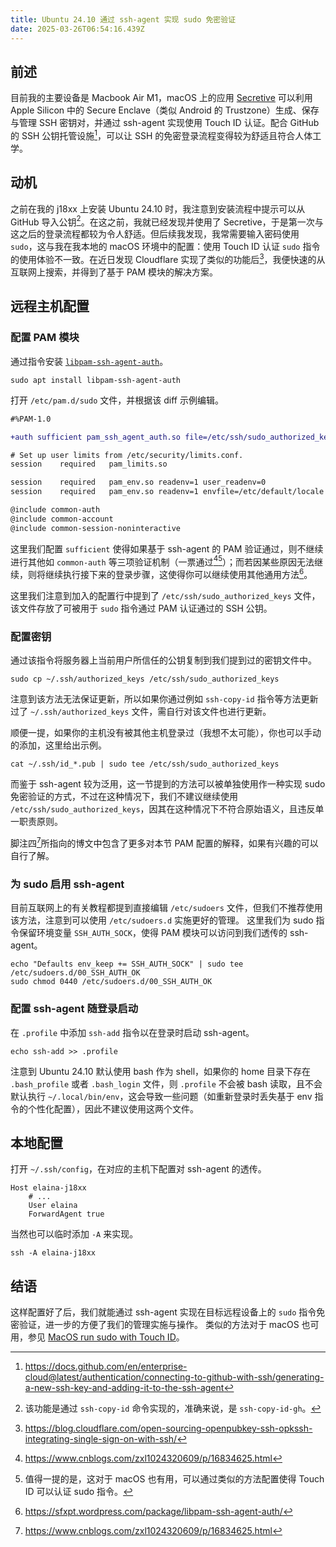 ```yaml
---
title: Ubuntu 24.10 通过 ssh-agent 实现 sudo 免密验证
date: 2025-03-26T06:54:16.439Z
---
```


## 前述

目前我的主要设备是 Macbook Air M1，macOS 上的应用 [Secretive](https://github.com/maxgoedjen/secretive) 可以利用 Apple Silicon 中的 Secure Enclave（类似 Android 的 Trustzone）生成、保存与管理 SSH 密钥对，并通过 ssh-agent 实现使用 Touch ID 认证。配合 GitHub 的 SSH 公钥托管设施[^1]，可以让 SSH 的免密登录流程变得较为舒适且符合人体工学。

## 动机

之前在我的 j18xx 上安装 Ubuntu 24.10 时，我注意到安装流程中提示可以从 GitHub 导入公钥[^2]。在这之前，我就已经发现并使用了 Secretive，于是第一次与这之后的登录流程都较为令人舒适。但后续我发现，我常需要输入密码使用 `sudo`，这与我在我本地的 macOS 环境中的配置：使用 Touch ID 认证 `sudo` 指令的使用体验不一致。在近日发现 Cloudflare 实现了类似的功能后[^3]，我便快速的从互联网上搜索，并得到了基于 PAM 模块的解决方案。

## 远程主机配置

### 配置 PAM 模块

通过指令安装 [`libpam-ssh-agent-auth`](https://launchpad.net/ubuntu/bionic/+package/libpam-ssh-agent-auth)。

```shell
sudo apt install libpam-ssh-agent-auth
```

打开 `/etc/pam.d/sudo` 文件，并根据该 diff 示例编辑。

```diff
#%PAM-1.0

+auth sufficient pam_ssh_agent_auth.so file=/etc/ssh/sudo_authorized_keys

# Set up user limits from /etc/security/limits.conf.
session    required   pam_limits.so

session    required   pam_env.so readenv=1 user_readenv=0
session    required   pam_env.so readenv=1 envfile=/etc/default/locale user_readenv=0

@include common-auth
@include common-account
@include common-session-noninteractive
```

这里我们配置 `sufficient` 使得如果基于 ssh-agent 的 PAM 验证通过，则不继续进行其他如 `common-auth` 等三项验证机制（一票通过[^4][^5]）；而若因某些原因无法继续，则将继续执行接下来的登录步骤，这使得你可以继续使用其他通用方法[^6]。

这里我们注意到加入的配置行中提到了 `/etc/ssh/sudo_authorized_keys` 文件，该文件存放了可被用于 `sudo` 指令通过 PAM 认证通过的 SSH 公钥。 

### 配置密钥
 
通过该指令将服务器上当前用户所信任的公钥复制到我们提到过的密钥文件中。

```
sudo cp ~/.ssh/authorized_keys /etc/ssh/sudo_authorized_keys
```

注意到该方法无法保证更新，所以如果你通过例如 `ssh-copy-id` 指令等方法更新过了 `~/.ssh/authorized_keys` 文件，需自行对该文件也进行更新。

顺便一提，如果你的主机没有被其他主机登录过（我想不太可能），你也可以手动的添加，这里给出示例。

```
cat ~/.ssh/id_*.pub | sudo tee /etc/ssh/sudo_authorized_keys
```

而鉴于 ssh-agent 较为泛用，这一节提到的方法可以被单独使用作一种实现 sudo 免密验证的方式，不过在这种情况下，我们不建议继续使用 `/etc/ssh/sudo_authorized_keys`，因其在这种情况下不符合原始语义，且违反单一职责原则。

脚注四[^4]所指向的博文中包含了更多对本节 PAM 配置的解释，如果有兴趣的可以自行了解。

### 为 sudo 启用 ssh-agent

目前互联网上的有关教程都提到直接编辑 `/etc/sudoers` 文件，但我们不推荐使用该方法，注意到可以使用 `/etc/sudoers.d` 实施更好的管理。
这里我们为 sudo 指令保留环境变量 `SSH_AUTH_SOCK`，使得 PAM 模块可以访问到我们透传的 ssh-agent。

```
echo "Defaults env_keep += SSH_AUTH_SOCK" | sudo tee /etc/sudoers.d/00_SSH_AUTH_OK
sudo chmod 0440 /etc/sudoers.d/00_SSH_AUTH_OK
```

### 配置 ssh-agent 随登录启动

在 `.profile` 中添加 `ssh-add` 指令以在登录时启动 ssh-agent。

```
echo ssh-add >> .profile
```

注意到 Ubuntu 24.10 默认使用 bash 作为 shell，如果你的 home 目录下存在 `.bash_profile` 或者 `.bash_login` 文件，则 `.profile` 不会被 bash 读取，且不会默认执行 `~/.local/bin/env`，这会导致一些问题（如重新登录时丢失基于 env 指令的个性化配置），因此不建议使用这两个文件。

## 本地配置

打开 `~/.ssh/config`，在对应的主机下配置对 ssh-agent 的透传。

```
Host elaina-j18xx
    # ...
    User elaina
    ForwardAgent true
```

当然也可以临时添加 `-A` 来实现。

```
ssh -A elaina-j18xx
```

## 结语

这样配置好了后，我们就能通过 ssh-agent 实现在目标远程设备上的 `sudo` 指令免密验证，进一步的方便了我们的管理实施与操作。
类似的方法对于 macOS 也可用，参见 [MacOS run sudo with Touch ID](https://gist.github.com/farhaduneci/10e30162eceb12a87bcee92b247b8808)。

[^1]: https://docs.github.com/en/enterprise-cloud@latest/authentication/connecting-to-github-with-ssh/generating-a-new-ssh-key-and-adding-it-to-the-ssh-agent

[^2]: 该功能是通过 `ssh-copy-id` 命令实现的，准确来说，是 `ssh-copy-id-gh`。

[^3]: https://blog.cloudflare.com/open-sourcing-openpubkey-ssh-opkssh-integrating-single-sign-on-with-ssh/

[^4]: https://www.cnblogs.com/zxl1024320609/p/16834625.html

[^5]: 值得一提的是，这对于 macOS 也有用，可以通过类似的方法配置使得 Touch ID 可以认证 sudo 指令。

[^6]: https://sfxpt.wordpress.com/package/libpam-ssh-agent-auth/
